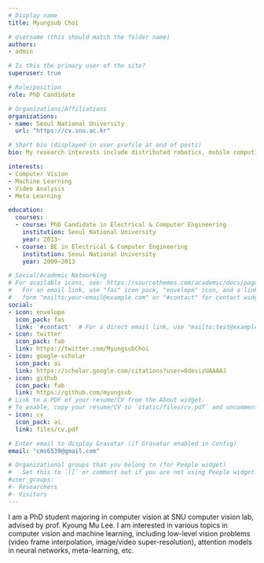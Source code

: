 ```yaml
---
# Display name
title: Myungsub Choi

# Username (this should match the folder name)
authors:
- admin

# Is this the primary user of the site?
superuser: true

# Role/position
role: PhD Candidate

# Organizations/Affiliations
organizations:
- name: Seoul National University
  url: "https://cv.snu.ac.kr"

# Short bio (displayed in user profile at end of posts)
bio: My research interests include distributed robotics, mobile computing and programmable matter.

interests:
- Computer Vision
- Machine Learning
- Video Analysis
- Meta Learning

education:
  courses:
  - course: PhD Candidate in Electrical & Computer Engineering
    institution: Seoul National University
    year: 2013~
  - course: BE in Electrical & Computer Engineering
    institution: Seoul National University
    year: 2009~2013

# Social/Academic Networking
# For available icons, see: https://sourcethemes.com/academic/docs/page-builder/#icons
#   For an email link, use "fas" icon pack, "envelope" icon, and a link in the
#   form "mailto:your-email@example.com" or "#contact" for contact widget.
social:
- icon: envelope
  icon_pack: fas
  link: '#contact'  # For a direct email link, use "mailto:test@example.org".
- icon: twitter
  icon_pack: fab
  link: https://twitter.com/MyungsubChoi
- icon: google-scholar
  icon_pack: ai
  link: https://scholar.google.com/citations?user=8devizUAAAAJ
- icon: github
  icon_pack: fab
  link: https://github.com/myungsub
# Link to a PDF of your resume/CV from the About widget.
# To enable, copy your resume/CV to `static/files/cv.pdf` and uncomment the lines below.
- icon: cv
  icon_pack: ai
  link: files/cv.pdf

# Enter email to display Gravatar (if Gravatar enabled in Config)
email: "cms6539@gmail.com"

# Organizational groups that you belong to (for People widget)
#   Set this to `[]` or comment out if you are not using People widget.
#user_groups:
#- Researchers
#- Visitors
---
```


I am a PhD student majoring in computer vision at SNU computer vision lab, advised by prof. Kyoung Mu Lee.
I am interested in various topics in computer vision and machine learning, including low-level vision problems (video frame interpolation, image/video super-resolution), attention models in neural networks, meta-learning, etc.
